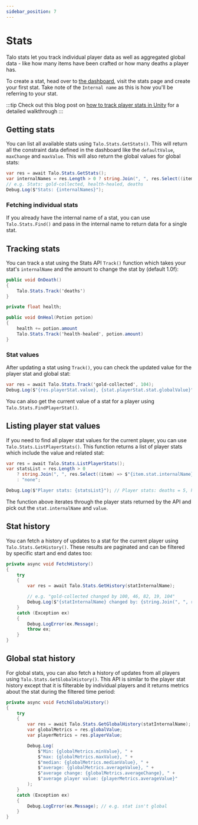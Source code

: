 ```yaml
---
sidebar_position: 7
---
```


# Stats

Talo stats let you track individual player data as well as aggregated global data - like how many items have been crafted or how many deaths a player has.

To create a stat, head over to [the dashboard](https://dashboard.trytalo.com), visit the stats page and create your first stat. Take note of the `Internal name` as this is how you'll be referring to your stat.

:::tip
Check out this blog post on [how to track player stats in Unity](https://trytalo.com/blog/stat-tracking-unity?utm_source=docs&utm_medium=tip) for a detailed walkthrough
:::

## Getting stats

You can list all available stats using `Talo.Stats.GetStats()`. This will return all the constraint data defined in the dashboard like the `defaultValue`, `maxChange` and `maxValue`. This will also return the global values for global stats:

```csharp
var res = await Talo.Stats.GetStats();
var internalNames = res.Length > 0 ? string.Join(", ", res.Select((item) => item.internalName)) : "no stats";
// e.g. Stats: gold-collected, health-healed, deaths
Debug.Log($"Stats: {internalNames}");
```

### Fetching individual stats

If you already have the internal name of a stat, you can use `Talo.Stats.Find()` and pass in the internal name to return data for a single stat.

## Tracking stats

You can track a stat using the Stats API `Track()` function which takes your stat's `internalName` and the amount to change the stat by (default 1.0f):

```csharp title="PlayerDeathController.cs"
public void OnDeath()
{
	Talo.Stats.Track('deaths')
}
```

```csharp title="PlayerPotionController.cs"
private float health;

public void OnHeal(Potion potion)
{
	health += potion.amount
	Talo.Stats.Track('health-healed', potion.amount)
}
```

### Stat values

After updating a stat using `Track()`, you can check the updated value for the player stat and global stat:

```csharp
var res = await Talo.Stats.Track('gold-collected', 104);
Debug.Log($"{res.playerStat.value}, {stat.playerStat.stat.globalValue}")
```

You can also get the current value of a stat for a player using `Talo.Stats.FindPlayerStat()`.

## Listing player stat values

If you need to find all player stat values for the current player, you can use `Talo.Stats.ListPlayerStats()`. This function returns a list of player stats which include the value and related stat:

```csharp
var res = await Talo.Stats.ListPlayerStats();
var statsList = res.Length > 0
	? string.Join(", ", res.Select((item) => $"{item.stat.internalName} = {item.value}"))
	: "none";

Debug.Log($"Player stats: {statsList}"); // Player stats: deaths = 5, health-healed = 200
```

The function above iterates through the player stats returned by the API and pick out the `stat.internalName` and `value`.

## Stat history

You can fetch a history of updates to a stat for the current player using `Talo.Stats.GetHistory()`. These results are paginated and can be filtered by specific start and end dates too:

```csharp
private async void FetchHistory()
{
	try
	{
		var res = await Talo.Stats.GetHistory(statInternalName);

		// e.g. "gold-collected changed by 100, 46, 82, 19, 104"
		Debug.Log($"{statInternalName} changed by: {string.Join(", ", res.history.Select((item) => item.change))}");
	}
	catch (Exception ex)
	{
		Debug.LogError(ex.Message);
		throw ex;
	}
}
```

## Global stat history

For global stats, you can also fetch a history of updates from all players using `Talo.Stats.GetGlobalHistory()`. This API is similar to the player stat history except that it is filterable by individual players and it returns metrics about the stat during the filtered time period:

```csharp
private async void FetchGlobalHistory()
{
	try
	{
		var res = await Talo.Stats.GetGlobalHistory(statInternalName);
		var globalMetrics = res.globalValue;
		var playerMetrics = res.playerValue;

		Debug.Log(
			$"Min: {globalMetrics.minValue}, " +
			$"max: {globalMetrics.maxValue}, " +
			$"median: {globalMetrics.medianValue}, " +
			$"average: {globalMetrics.averageValue}, " +
			$"average change: {globalMetrics.averageChange}, " +
			$"average player value: {playerMetrics.averageValue}"
		);
	}
	catch (Exception ex)
	{
		Debug.LogError(ex.Message); // e.g. stat isn't global
	}
}
```